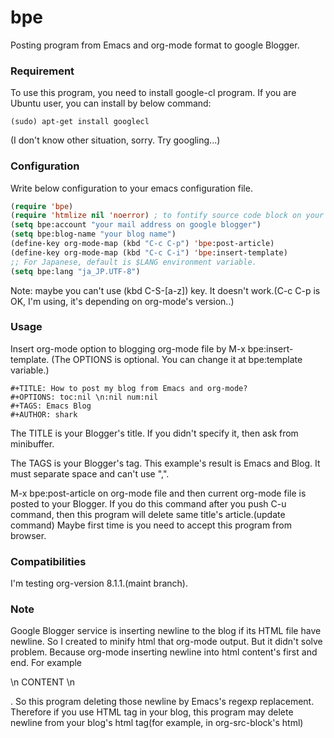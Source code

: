 # bpe

Posting program from Emacs and org-mode format to google Blogger.

### Requirement

To use this program, you need to install google-cl program.
If you are Ubuntu user, you can install by below command:

    (sudo) apt-get install googlecl

(I don't know other situation, sorry. Try googling...)

### Configuration

Write below configuration to your emacs configuration file.
```lisp
(require 'bpe)
(require 'htmlize nil 'noerror) ; to fontify source code block on your blog.
(setq bpe:account "your mail address on google blogger")
(setq bpe:blog-name "your blog name")
(define-key org-mode-map (kbd "C-c C-p") 'bpe:post-article)
(define-key org-mode-map (kbd "C-c C-i") 'bpe:insert-template)
;; For Japanese, default is $LANG environment variable.
(setq bpe:lang "ja_JP.UTF-8")
```

Note: maybe you can't use (kbd C-S-[a-z]) key.
It doesn't work.(C-c C-p is OK, I'm using, it's depending on org-mode's version..)

### Usage
Insert org-mode option to blogging org-mode file by M-x bpe:insert-template.
(The OPTIONS is optional. You can change it at bpe:template variable.)

    #+TITLE: How to post my blog from Emacs and org-mode?
    #+OPTIONS: toc:nil \n:nil num:nil
    #+TAGS: Emacs Blog
    #+AUTHOR: shark

The TITLE is your Blogger's title. If you didn't specify it, then ask
from minibuffer.

The TAGS is your Blogger's tag.
This example's result is Emacs and Blog. It must separate space and can't use ",".

M-x bpe:post-article on org-mode file and then current org-mode file is posted to your Blogger. If you do this command after you push C-u command, then this program will delete same title's article.(update command)
Maybe first time is you need to accept this program from browser.

### Compatibilities

I'm testing org-version 8.1.1.(maint branch).

### Note
Google Blogger service is inserting newline to the blog if its HTML file
have newline. So I created to minify html that org-mode output. But
it didn't solve problem.
Because org-mode inserting newline into html content's first and end.
For example <p>\n CONTENT \n</p>.
So this program deleting those newline by Emacs's regexp replacement.
Therefore if you use HTML tag in your blog, this program may delete
newline from your blog's html tag(for example, in org-src-block's html)
